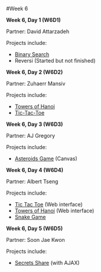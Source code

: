#Week 6

**Week 6, Day 1 (W6D1)**

Partner: David Attarzadeh

Projects include:

* [Binary Search](https://github.com/NatashaHull/AppAcademyProjects/blob/master/Week6/W6D1/recursion2.js)
* Reversi (Started but not finished)

**Week 6, Day 2 (W6D2)**

Partner: Zuhaerr Mansiv

Projects include:

* [Towers of Hanoi](https://github.com/NatashaHull/AppAcademyProjects/blob/master/Week6/W6D2/hanoi.js)
* [Tic-Tac-Toe](https://github.com/NatashaHull/AppAcademyProjects/tree/master/Week6/W6D2/tictactoe)

**Week 6, Day 3 (W6D3)**

Partner: AJ Gregory

Projects include:

* [Asteroids Game](https://github.com/NatashaHull/AppAcademyProjects/tree/master/Week6/W6D3/asteroids) (Canvas)
 
**Week 6, Day 4 (W6D4)**

Partner: Albert Tseng

Projects include:

* [Tic Tac Toe](https://github.com/NatashaHull/AppAcademyProjects/tree/master/Week6/W6D4/tic-tac-toe) (Web interface)
* [Towers of Hanoi](https://github.com/NatashaHull/AppAcademyProjects/tree/master/Week6/W6D4/towersofhanoi) (Web interface)
* [Snake Game](https://github.com/NatashaHull/AppAcademyProjects/tree/master/Week6/W6D4/snake)

**Week 6, Day 5 (W6D5)**

Partner: Soon Jae Kwon

Projects include:

* [Secrets Share](https://github.com/NatashaHull/AppAcademyProjects/tree/master/Week6/W6D5/SecretShareAjax) (with AJAX)
